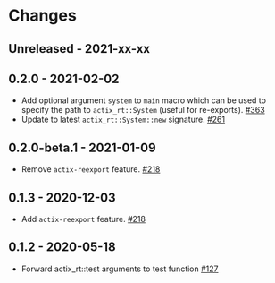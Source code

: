 # Changes

## Unreleased - 2021-xx-xx


## 0.2.0 - 2021-02-02
* Add optional argument `system` to `main` macro which can be used to specify the path to `actix_rt::System` (useful for re-exports). [#363]
* Update to latest `actix_rt::System::new` signature. [#261]

[#261]: https://github.com/actix/actix-net/pull/261
[#363]: https://github.com/actix/actix-net/pull/363


## 0.2.0-beta.1 - 2021-01-09
* Remove `actix-reexport` feature. [#218]

[#218]: https://github.com/actix/actix-net/pull/218


## 0.1.3 - 2020-12-03
* Add `actix-reexport` feature. [#218]

[#218]: https://github.com/actix/actix-net/pull/218


## 0.1.2 - 2020-05-18
* Forward actix_rt::test arguments to test function [#127]

[#127]: https://github.com/actix/actix-net/pull/127

